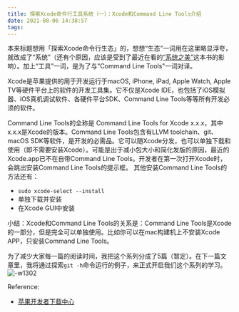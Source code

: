 ```yaml
---
title: 探索Xcode命令行工具系统（一）：Xcode和Command Line Tools介绍
date: 2021-08-06 14:38:57
tags:
---
```


本来标题想用「探索Xcode命令行生态」的，想想“生态”一词用在这里略显浮夸，就改成了“系统”（还有个原因，应该是受到了最近在看的[“系统之美”](https://book.douban.com/subject/11528220/)这本书的影响）。加上“工具”一词，是为了与"Command Line Tools"一词对译。

Xcode是苹果提供的用于开发运行于macOS, iPhone, iPad, Apple Watch, Apple TV等硬件平台上的软件的开发工具集。它不仅是Xcode IDE，也包括了iOS模拟器、iOS真机调试软件、各硬件平台SDK、Command Line Tools等等所有开发必须的软件。

Command Line Tools的全称是 Command Line Tools for Xcode x.x.x，其中x.x.x是Xcode的版本。Command Line Tools包含有LLVM toolchain、git、macOS SDK等软件，是开发的必需品。它可以随Xcode分发，也可以单独下载和使用（即不需要安装Xcode）。可能是出于减小包大小和简化发版的原因，最近的Xcode.app已不在自带Command Line Tools。开发者在第一次打开Xcode时，会跳出安装Command Line Tools的提示框。
其他安装Command Line Tools的方法还有：
* `sudo xcode-select --install`
* 单独下载并安装
* 在Xcode GUI中安装

小结：Xcode和Command Line Tools的关系是：Command Line Tools是Xcode的一部分，但是完全可以单独使用。比如你可以在mac构建机上不安装Xcode APP，只安装Command Line Tools。

为了减少大家每一篇的阅读时间，我把这个系列分成了5篇（暂定）。在下一篇文章里，我将通过探索`git -h`命令运行的例子，来正式开启我们这个系列的学习。
![-w1302](https://cdn.zlrs.site/mweb/2021/08/06/16282399579998.jpg)

Reference:
* [苹果开发者下载中心](https://developer.apple.com/download/all/)

